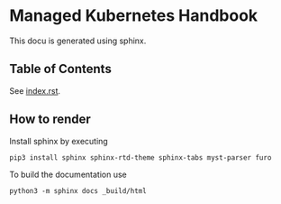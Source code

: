 # Managed Kubernetes Handbook

This docu is generated using sphinx.

## Table of Contents

See [index.rst](index.rst).

## How to render

Install sphinx by executing

```
pip3 install sphinx sphinx-rtd-theme sphinx-tabs myst-parser furo
```

To build the documentation use

```
python3 -m sphinx docs _build/html
```
